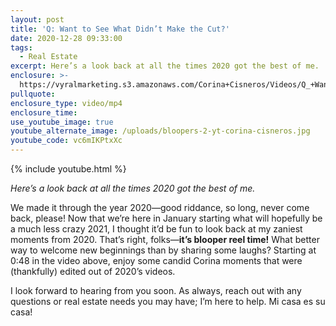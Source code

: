 ```yaml
---
layout: post
title: 'Q: Want to See What Didn’t Make the Cut?'
date: 2020-12-28 09:33:00
tags:
  - Real Estate
excerpt: Here’s a look back at all the times 2020 got the best of me.
enclosure: >-
  https://vyralmarketing.s3.amazonaws.com/Corina+Cisneros/Videos/Q_+Want+to+See+What+Didn%E2%80%99t+Make+the+Cut_+(2).mp4
pullquote:
enclosure_type: video/mp4
enclosure_time:
use_youtube_image: true
youtube_alternate_image: /uploads/bloopers-2-yt-corina-cisneros.jpg
youtube_code: vc6mIKPtxXc
---
```


{% include youtube.html %}

*Here’s a look back at all the times 2020 got the best of me.*

We made it through the year 2020—good riddance, so long, never come back, please\! Now that we’re here in January starting what will hopefully be a much less crazy 2021, I thought it’d be fun to look back at my zaniest moments from 2020. That’s right, folks—**it’s blooper reel time\!** What better way to welcome new beginnings than by sharing some laughs? Starting at 0:48 in the video above, enjoy some candid Corina moments that were (thankfully) edited out of 2020’s videos.&nbsp;

I look forward to hearing from you soon. As always, reach out with any questions or real estate needs you may have; I’m here to help. Mi casa es su casa\!&nbsp;
